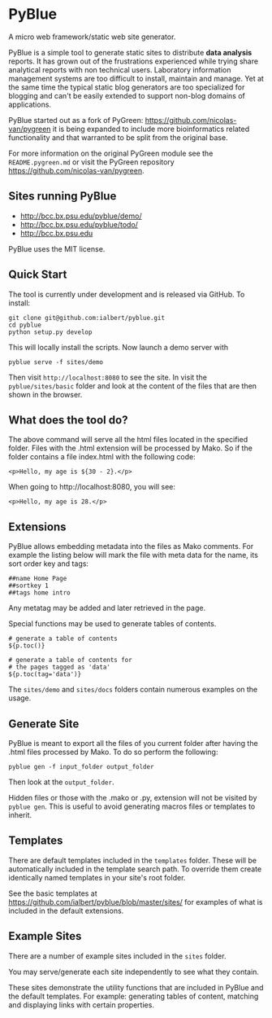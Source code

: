 PyBlue
======

A micro web framework/static web site generator.

PyBlue is a simple tool to generate static sites to distribute **data analysis** reports. It has
grown out of the frustrations experienced while trying share analytical reports
with non technical users. Laboratory information management systems are
too difficult to install, maintain and manage. Yet at the same time the typical
static blog generators are too specialized for blogging
and can't be easily extended to support non-blog domains of applications.

PyBlue started out as a fork of PyGreen: https://github.com/nicolas-van/pygreen
it is being expanded to include more bioinformatics related functionality and
that warranted to be split from the original base.

For more information on the original PyGreen module see the `README.pygreen.md` or visit
the PyGreen repository https://github.com/nicolas-van/pygreen.

Sites running PyBlue
--------------------

 * http://bcc.bx.psu.edu/pyblue/demo/
 * http://bcc.bx.psu.edu/pyblue/todo/
 * http://bcc.bx.psu.edu

PyBlue uses the MIT license.

Quick Start
-----------

The tool is currently under development and is released via GitHub. To install:

    git clone git@github.com:ialbert/pyblue.git
    cd pyblue
    python setup.py develop

This will locally install the scripts. Now launch a demo server with

    pyblue serve -f sites/demo

Then visit `http://localhost:8080` to see the site. In visit the `pyblue/sites/basic`
folder and look at the content of the files that are then shown in the browser.

What does the tool do?
----------------------

The above command will serve all the html files located in the specified folder.
Files with the .html extension will be processed by Mako. So if the folder
contains a file index.html with the following code:

    <p>Hello, my age is ${30 - 2}.</p>

When going to http://localhost:8080, you will see:

    <p>Hello, my age is 28.</p>

Extensions
----------

PyBlue allows embedding metadata into the files as Mako comments. For example the listing below will
mark the file with meta data for the name, its sort order key and tags:

    ##name Home Page
    ##sortkey 1
    ##tags home intro

Any metatag may be added and later retrieved in the page.

Special functions may be used to generate tables of contents.

    # generate a table of contents
    ${p.toc()}

    # generate a table of contents for
    # the pages tagged as 'data'
    ${p.toc(tag='data')}

The `sites/demo` and `sites/docs` folders contain numerous examples on the usage.

Generate Site
--------------

PyBlue is meant to export all the files of you current folder
after having the .html files processed by Mako. To do so perform the following:

    pyblue gen -f input_folder output_folder

Then look at the `output_folder`.

Hidden files or those with the .mako or .py, extension will not be visited by `pyblue gen`.
This is useful to avoid generating macros files or templates to inherit.

Templates
---------

There are default templates included in the `templates` folder. These will be automatically included in
the template search path. To override them create identically named templates in your site's root folder.

See the basic templates at https://github.com/ialbert/pyblue/blob/master/sites/
for examples of what is included in the default extensions.

Example Sites
-------------

There are a number of example sites included in the `sites` folder.

You may serve/generate each site independently to see what they contain.

These sites demonstrate the utility functions that are included in PyBlue and the default templates. For example:
generating tables of content, matching and displaying links with certain properties.




